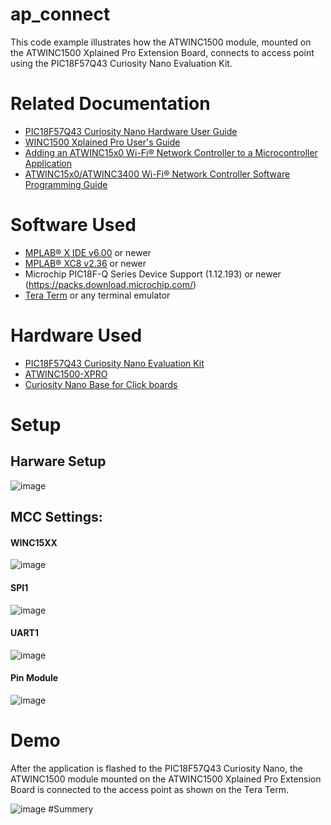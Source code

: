 # ap_connect
 This code example illustrates how the ATWINC1500 module, mounted on the ATWINC1500 Xplained Pro Extension Board, connects to access point using the PIC18F57Q43 Curiosity Nano Evaluation Kit.
 # Related Documentation
 * [PIC18F57Q43 Curiosity Nano Hardware User Guide](https://ww1.microchip.com/downloads/en/DeviceDoc/PIC18F57Q43-Curiosity-Nano-HW-UserGuide-DS40002186B.pdf)
 * [ WINC1500 Xplained Pro User's Guide](https://ww1.microchip.com/downloads/en/DeviceDoc/50002616A.pdf)
 * [Adding an ATWINC15x0 Wi-Fi® Network Controller to a Microcontroller Application](https://ww1.microchip.com/downloads/en/Appnotes/Adding-an-ATWINC15x0-Wi-Fi-Network-Controller-to-a-Microcontroller-Application-Application-Note-DS00002907B.pdf)
 * [ATWINC15x0/ATWINC3400 Wi-Fi® Network Controller Software Programming Guide](https://ww1.microchip.com/downloads/en/Appnotes/ATWINC15x0-ATWINC3400-Wi-Fi-Network-Controller-DS70005305D.pdf)

 
# Software Used
 * [MPLAB® X IDE v6.00](https://www.microchip.com/en-us/tools-resources/develop/mplab-x-ide) or newer
 * [MPLAB® XC8 v2.36](https://www.microchip.com/en-us/tools-resources/develop/mplab-xc-compilers/downloads-documentation#XC8) or newer
 * Microchip PIC18F-Q Series Device Support (1.12.193) or newer (https://packs.download.microchip.com/)
 * [Tera Term](https://www.heise.de/download/product/tera-term-51776) or any terminal emulator

# Hardware Used
* [PIC18F57Q43 Curiosity Nano Evaluation Kit](https://www.microchip.com/en-us/development-tool/DM164150)
* [ATWINC1500-XPRO](https://www.microchip.com/en-us/development-tool/atwinc1500-xpro)
* [Curiosity Nano Base for Click boards](https://www.microchip.com/en-us/development-tool/AC164162)
# Setup
## Harware Setup
![image](https://user-images.githubusercontent.com/66494140/190973658-34e1c03e-8b0b-43c3-8cc5-1a3071084b04.png)

## MCC Settings:
#### WINC15XX 
![image](https://user-images.githubusercontent.com/66494140/190971137-07f58d36-2cea-49be-837d-9f0eabf34881.png)
#### SPI1
![image](https://user-images.githubusercontent.com/66494140/190971385-b3871069-de79-48af-b992-d6c1d32a845a.png)
#### UART1
![image](https://user-images.githubusercontent.com/66494140/190971497-8c279b61-1526-46df-81c9-a58c14270e2d.png)
#### Pin Module
![image](https://user-images.githubusercontent.com/66494140/190971794-c3f248c6-59c1-4a3f-a496-78f3d73d3559.png)
# Demo
After the application is flashed to the PIC18F57Q43 Curiosity Nano, the ATWINC1500 module mounted on the ATWINC1500 Xplained Pro Extension Board is connected to the access point as shown on the Tera Term.


![image](https://user-images.githubusercontent.com/66494140/190977755-6ce32deb-e980-4fcf-a1d5-05585e4459fd.png)
#Summery

